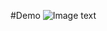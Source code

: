 #Demo
![Image text](https://raw.githubusercontent.com/yingzhao27/Demo/master/Image/1d_fdtd_snapshot%E7%9A%84.png)